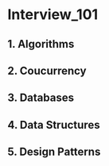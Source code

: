 # Interview_101

## 1. Algorithms

## 2. Coucurrency

## 3. Databases

## 4. Data Structures

## 5. Design Patterns

